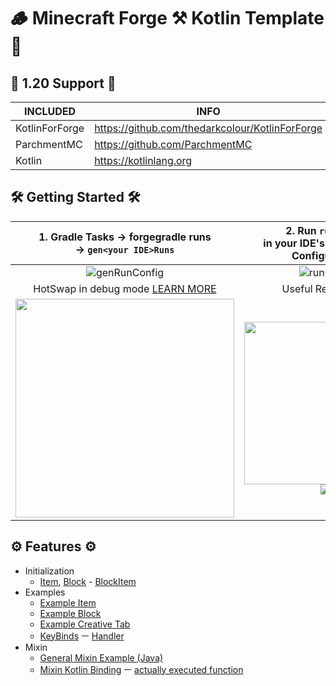 # 🪵 Minecraft Forge ⚒ Kotlin Template 💜

## 🌟 1.20 Support 🌟

| INCLUDED       | INFO                                            |
|----------------|-------------------------------------------------|
| KotlinForForge | https://github.com/thedarkcolour/KotlinForForge |
| ParchmentMC    | https://github.com/ParchmentMC                  |
| Kotlin         | https://kotlinlang.org                          |

## 🛠️ Getting Started 🛠️

| 1. Gradle Tasks -> forgegradle runs <br/>-> `gen<your IDE>Runs`                                                                          | 2. Run `runClient` <br/>in your IDE's Run / Debug Configuration                                                                                                                                                                                                                                                                                                  |
|------------------------------------------------------------------------------------------------------------------------------------------|------------------------------------------------------------------------------------------------------------------------------------------------------------------------------------------------------------------------------------------------------------------------------------------------------------------------------------------------------------------|
| <div align="center">![genRunConfig](https://cdn.discordapp.com/attachments/1072301775606001744/1088421409967050833/image.png)</div>      | <div align="center">![runClient](https://cdn.discordapp.com/attachments/1072301775606001744/1088424141801140244/image.png)</div>                                                                                                                                                                                                                                 |
| <div align="center"> HotSwap in debug mode [LEARN MORE](https://forge.gemwire.uk/wiki/Hotswap)</div>                                     | <div align="center">Useful References</div>                                                                                                                                                                                                                                                                                                                      |
| <div align="center"><img width=350 src="https://cdn.discordapp.com/attachments/1072301775606001744/1088424637542703205/image.png"></div> | <div align="center"><a href="https://forge.gemwire.uk/wiki/Main_Page"><img width=260 src="https://cdn.discordapp.com/attachments/1072301775606001744/1088426016495644752/image.png"></a><br/><a href="https://docs.minecraftforge.net/en/1.19.x/"><img src="https://cdn.discordapp.com/attachments/1072301775606001744/1088426119876845578/image.png"></a></div> |

## ⚙️ Features ⚙️

- Initialization
    - [Item](./src/main/kotlin/init/ItemRegistry.kt),
      [Block](./src/main/kotlin/init/BlockRegistry.kt) -
      [BlockItem](./src/main/kotlin/init/BlockItemRegistry.kt)
- Examples
    - [Example Item](./src/main/kotlin/items/SadObsidianMaker.kt)
    - [Example Block](./src/main/kotlin/blocks/ExampleBlock.kt)
    - [Example Creative Tab](./src/main/kotlin/creativetabs/ExampleCreativeModTab.kt)
    - [KeyBinds](./src/main/kotlin/keybind/KeyBinds.kt) ㅡ
      [Handler](./src/main/kotlin/keybind/KeyBindHandler.kt)
- Mixin
    - [General Mixin Example (Java)](./src/main/java/mixin/ExampleMixin.java)
    - [Mixin Kotlin Binding](./src/main/java/mixin/bindings/ExampleBindingMixin.java)
      ㅡ [actually executed function](./src/main/kotlin/mixinkt/ExampleMixinBinding.kt)
